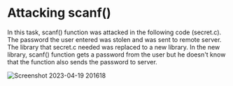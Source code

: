# Attacking scanf() 
In this task, scanf() function was attacked in the following code (secret.c). The password the user entered was stolen and was sent to remote server.
The library that secret.c needed was replaced to a new library. In the new library, scanf() function gets a password from the user but he doesn't know that the function also sends the password to server.

![Screenshot 2023-04-19 201618](https://user-images.githubusercontent.com/117903915/233154218-ce5aa90e-1d88-499c-a618-52455d181430.png)
